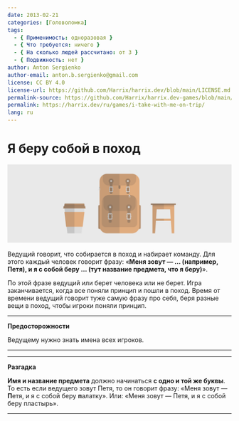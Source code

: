 ```yaml
---
date: 2013-02-21
categories: [Головоломка]
tags:
  - { Применимость: одноразовая }
  - { Что требуется: ничего }
  - { На сколько людей рассчитано: от 3 }
  - { Подвижность: нет }
author: Anton Sergienko
author-email: anton.b.sergienko@gmail.com
license: CC BY 4.0
license-url: https://github.com/Harrix/harrix.dev/blob/main/LICENSE.md
permalink-source: https://github.com/Harrix/harrix.dev-games/blob/main/i-take-with-me-on-trip/i-take-with-me-on-trip.md
permalink: https://harrix.dev/ru/games/i-take-with-me-on-trip/
lang: ru
---
```


# Я беру собой в поход

![Featured image](featured-image.svg)

Ведущий говорит, что собирается в поход и набирает команду. Для этого каждый человек говорит фразу: «**Меня зовут — … (например, Петя), и я с собой беру … (тут название предмета, что я беру)**».

По этой фразе ведущий или берет человека или не берет. Игра заканчивается, когда все поняли принцип и пошли в поход. Время от времени ведущий говорит туже самую фразу про себя, беря разные вещи в поход, чтобы игроки поняли принцип.

---

**Предосторожности** <!-- !warning -->

Ведущему нужно знать имена всех игроков.

---

---

**Разгадка** <!-- !details -->

**Имя и название предмета** должно начинаться **с одно и той же буквы**. То есть если ведущего зовут Петя, то он говорит фразу: «Меня зовут — **П**етя, и я с собой беру **п**алатку». Или: «Меня зовут — Петя, и я с собой беру пластырь».

---
